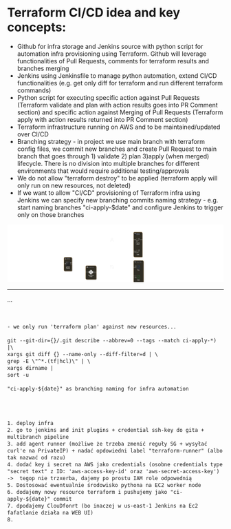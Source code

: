 # Terraform CI/CD idea and key concepts:
- Github for infra storage and Jenkins source with python script for automation infra provisioning using Terraform. Github will leverage functionalities of Pull Requests, comments for terraform results and branches merging
- Jenkins using Jenkinsfile to manage python automation, extend CI/CD functionalities (e.g. get only diff for terraform and run different terraform commands)
- Python script for executing specific action against Pull Requests (Terraform validate and plan with action results goes into PR Comment section) and specific action against Merging of Pull Requests (Terraform apply with action results returned into PR Comment section)
- Terraform infrastructure running on AWS and to be maintained/updated over CI/CD
- Branching strategy - in project we use main branch with terraform config files, we commit new branches and create Pull Request to main branch that goes through 1) validate 2) plan 3)apply (when merged) lifecycle. There is no division into multiple branches for different environments that would require additional testing/approvals
- We do not allow "terraform destroy" to be applied (terraform apply will only run on new resources, not deleted)
- If we want to allow "CI/CD" provisioning of Terraform infra using Jenkins we can specify new branching commits naming strategy - e.g. start naming branches "ci-apply-$date" and configure Jenkins to trigger only on those branches 


![Terraform CD](terraformCD.png)


---
...
```


- we only run 'terraform plan' against new resources...

git --git-dir={}/.git describe --abbrev=0 --tags --match ci-apply-*) |\
xargs git diff {} --name-only --diff-filter=d | \
grep -E \"^*.(tf|hcl)\" | \
xargs dirname |
sort -u

"ci-apply-${date}" as branching naming for infra automation




1. deploy infra
2. go to jenkins and init plugins + credential ssh-key do gita + multibranch pipeline
3. add agent runner (możliwe że trzeba zmenić reguły SG + wysyłać curl'e na PrivateIP) + nadać opdowiedni label "terraform-runner" (albo tak nazwać od razu)
4. dodać key i secret na AWS jako credentials (osobne credentials type "secret text" z ID: 'aws-access-key-id' oraz 'aws-secret-access-key') ->  tegop nie trzxerba, dajemy po prostu IAM role odpowednią
5. Dostosować ewentualnie środowisko pythona na EC2 worker node
6. dodajemy nowy resource terraform i pushujemy jako "ci-apply-${date}" commit 
7. dpodajemy ClouDfonrt (bo inaczej w us-east-1 Jenkins na Ec2 fafatlanie działa na WEB UI)
8. 